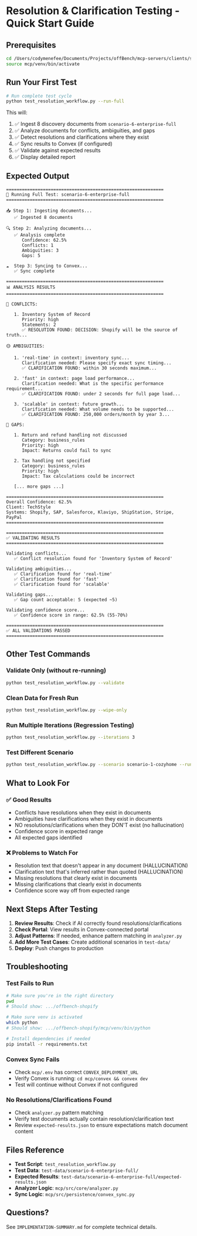 # Resolution & Clarification Testing - Quick Start Guide

## Prerequisites

```bash
cd /Users/codymenefee/Documents/Projects/offBench/mcp-servers/clients/shopify/offbench-shopify
source mcp/venv/bin/activate
```

## Run Your First Test

```bash
# Run complete test cycle
python test_resolution_workflow.py --run-full
```

This will:
1. ✅ Ingest 8 discovery documents from `scenario-6-enterprise-full`
2. ✅ Analyze documents for conflicts, ambiguities, and gaps
3. ✅ Detect resolutions and clarifications where they exist
4. ✅ Sync results to Convex (if configured)
5. ✅ Validate against expected results
6. ✅ Display detailed report

## Expected Output

```
============================================================
🧪 Running Full Test: scenario-6-enterprise-full
============================================================

📥 Step 1: Ingesting documents...
   ✅ Ingested 8 documents

🔍 Step 2: Analyzing documents...
   ✅ Analysis complete
      Confidence: 62.5%
      Conflicts: 1
      Ambiguities: 3
      Gaps: 5

☁️  Step 3: Syncing to Convex...
   ✅ Sync complete

============================================================
📊 ANALYSIS RESULTS
============================================================

🔴 CONFLICTS:

   1. Inventory System of Record
      Priority: high
      Statements: 2
      ✅ RESOLUTION FOUND: DECISION: Shopify will be the source of truth...

🟡 AMBIGUITIES:

   1. 'real-time' in context: inventory sync...
      Clarification needed: Please specify exact sync timing...
      ✅ CLARIFICATION FOUND: within 30 seconds maximum...

   2. 'fast' in context: page load performance...
      Clarification needed: What is the specific performance requirement...
      ✅ CLARIFICATION FOUND: under 2 seconds for full page load...

   3. 'scalable' in context: future growth...
      Clarification needed: What volume needs to be supported...
      ✅ CLARIFICATION FOUND: 250,000 orders/month by year 3...

🔵 GAPS:

   1. Return and refund handling not discussed
      Category: business_rules
      Priority: high
      Impact: Returns could fail to sync

   2. Tax handling not specified
      Category: business_rules
      Priority: high
      Impact: Tax calculations could be incorrect

   [... more gaps ...]

============================================================
Overall Confidence: 62.5%
Client: TechStyle
Systems: Shopify, SAP, Salesforce, Klaviyo, ShipStation, Stripe, PayPal
============================================================

============================================================
✅ VALIDATING RESULTS
============================================================

Validating conflicts...
   ✅ Conflict resolution found for 'Inventory System of Record'

Validating ambiguities...
   ✅ Clarification found for 'real-time'
   ✅ Clarification found for 'fast'
   ✅ Clarification found for 'scalable'

Validating gaps...
   ✅ Gap count acceptable: 5 (expected ~5)

Validating confidence score...
   ✅ Confidence score in range: 62.5% (55-70%)

============================================================
✅ ALL VALIDATIONS PASSED
============================================================
```

## Other Test Commands

### Validate Only (without re-running)
```bash
python test_resolution_workflow.py --validate
```

### Clean Data for Fresh Run
```bash
python test_resolution_workflow.py --wipe-only
```

### Run Multiple Iterations (Regression Testing)
```bash
python test_resolution_workflow.py --iterations 3
```

### Test Different Scenario
```bash
python test_resolution_workflow.py --scenario scenario-1-cozyhome --run-full
```

## What to Look For

### ✅ Good Results
- Conflicts have resolutions when they exist in documents
- Ambiguities have clarifications when they exist in documents
- NO resolutions/clarifications when they DON'T exist (no hallucination)
- Confidence score in expected range
- All expected gaps identified

### ❌ Problems to Watch For
- Resolution text that doesn't appear in any document (HALLUCINATION)
- Clarification text that's inferred rather than quoted (HALLUCINATION)
- Missing resolutions that clearly exist in documents
- Missing clarifications that clearly exist in documents
- Confidence score way off from expected range

## Next Steps After Testing

1. **Review Results**: Check if AI correctly found resolutions/clarifications
2. **Check Portal**: View results in Convex-connected portal
3. **Adjust Patterns**: If needed, enhance pattern matching in `analyzer.py`
4. **Add More Test Cases**: Create additional scenarios in `test-data/`
5. **Deploy**: Push changes to production

## Troubleshooting

### Test Fails to Run
```bash
# Make sure you're in the right directory
pwd
# Should show: .../offbench-shopify

# Make sure venv is activated
which python
# Should show: .../offbench-shopify/mcp/venv/bin/python

# Install dependencies if needed
pip install -r requirements.txt
```

### Convex Sync Fails
- Check `mcp/.env` has correct `CONVEX_DEPLOYMENT_URL`
- Verify Convex is running: `cd mcp/convex && convex dev`
- Test will continue without Convex if not configured

### No Resolutions/Clarifications Found
- Check `analyzer.py` pattern matching
- Verify test documents actually contain resolution/clarification text
- Review `expected-results.json` to ensure expectations match document content

## Files Reference

- **Test Script**: `test_resolution_workflow.py`
- **Test Data**: `test-data/scenario-6-enterprise-full/`
- **Expected Results**: `test-data/scenario-6-enterprise-full/expected-results.json`
- **Analyzer Logic**: `mcp/src/core/analyzer.py`
- **Sync Logic**: `mcp/src/persistence/convex_sync.py`

## Questions?

See `IMPLEMENTATION-SUMMARY.md` for complete technical details.

